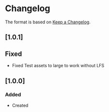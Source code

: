 # Changelog
The format is based on [Keep a Changelog](https://keepachangelog.com/en/1.0.0/).

## [1.0.1]
## Fixed
- Fixed Test assets to large to work without LFS

## [1.0.0]
### Added
- Created
